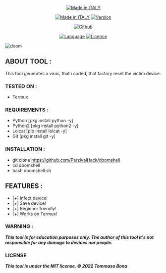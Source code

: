 <p align="center">
<a href="https://bit.ly/3bgtjYk"><img title="Made in ITALY" src="https://img.shields.io/badge/MADE%20IN-ITALY-SCRIPT?colorA=%23ff8100&colorB=%23017e40&colorC=%23ff0000&style=for-the-badge"></a>
</p>
<p align="center">
<a href="https://bit.ly/3bgtjYk"><img title="Made in ITALY" src="https://img.shields.io/badge/Tool-Doomshell-green.svg"></a>
<a href="https://bit.ly/3bgtjYk"><img title="Version" src="https://img.shields.io/badge/Version-1-green.svg?style=flat-square"></a>
</p>
<p align="center">
<a href="https://github.com/ParzivalKali"><img title="Github" src="https://img.shields.io/badge/ParzivalKali-brightgreen?style=for-the-badge&logo=github"></a>
</p>
<p align="center">
<a href="https://github.com/noob-hackers"><img title="Language" src="https://img.shields.io/badge/Made%20with-Bash-1f425f.svg?v=103"></a>
<a href="https://github.com/noob-hackers"><img title="Licence" src="https://img.shields.io/badge/License-MIT-blue.svg"></a>
</p>

![doom](https://user-images.githubusercontent.com/82817793/159524083-706056dd-3fdb-48a5-8faf-44d6ffd260df.jpg)

## ABOUT TOOL :

This tool generates a virus, that i coded, that factory reset the victim device.


### TESTED ON :

* Termux

### REQUIREMENTS :

* Python [pkg install python -y]
* Python2 [pkg install python2 -y]
* Lolcat [pip install lolcat -y]
* Git [pkg install git -y]

### INSTALLATION :

* git clone https://github.com/ParzivalHack/doomshell
* cd doomshell
* bash doomshell.sh

## FEATURES :

* [+] Infect device!
* [+] Save device!
* [+] Beginner friendly!
* [+] Works on Termux!

### WARNING : 

***This tool is for education purposes only. The author of this tool it's not responsible for any damage to devices nor people.***

### LICENSE

***This tool is under the MIT license. © 2022 Tommaso Bona***
